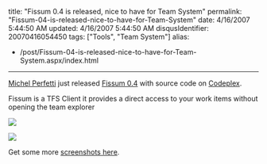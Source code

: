 title: "Fissum 0.4 is released, nice to have for Team System"
permalink: "Fissum-04-is-released-nice-to-have-for-Team-System"
date: 4/16/2007 5:44:50 AM
updated: 4/16/2007 5:44:50 AM
disqusIdentifier: 20070416054450
tags: ["Tools", "Team System"]
alias:
 - /post/Fissum-04-is-released-nice-to-have-for-Team-System.aspx/index.html
---
[Michel Perfetti](http://www.techheadbrothers.com/Auteurs.aspx?id=b95dd8bc-99ff-4504-8c63-a8ae2757b451) just released [Fissum 0.4](http://www.codeplex.com/fissum/Release/ProjectReleases.aspx?ReleaseId=3014) with source code on [Codeplex](http://www.codeplex.com/fissum).

Fissum is a TFS Client it provides a direct access to your work items without opening the team explorer
<!-- more -->

![](http://www.codeplex.com/fissum/Project/FileDownload.aspx?DownloadId=4166) 

![](http://www.codeplex.com/fissum/Project/FileDownload.aspx?DownloadId=10424) 

Get some more [screenshots here](http://www.codeplex.com/fissum/Wiki/View.aspx?title=Screenshots&referringTitle=Home).
